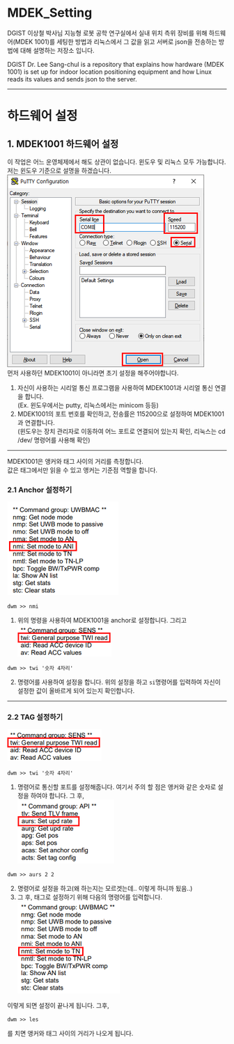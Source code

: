 # MDEK_Setting

DGIST 이상철 박사님 지능형 로봇 공학 연구실에서 실내 위치 측위 장비를 위해 하드웨어(MDEK 1001)를 세팅한 방법과 리눅스에서 그 값을 읽고 서버로 json을 전송하는 방법에 대해 설명하는 저장소 입니다.

DGIST Dr. Lee Sang-chul is a repository that explains how hardware (MDEK 1001) is set up for indoor location positioning equipment and how Linux reads its values and sends json to the server.

--------------------------------------------------------------------------------------------------------------
>
# 하드웨어 설정
## 1. MDEK1001 하드웨어 설정

이 작업은 어느 운영체제에서 해도 상관이 없습니다. 윈도우 및 리눅스 모두 가능합니다.  
저는 윈도우 기준으로 설명을 하겠습니다.  
![Alt text](/image/putty_setting.png)  
먼저 사용하던 MDEK1001이 아니라면 초기 설정을 해주어야합니다.  
1. 자신이 사용하는 시리얼 통신 프로그램을 사용하여 MDEK1001과 시리얼 통신 연결을 합니다.  
(Ex. 윈도우에서는 putty, 리눅스에서는 minicom 등등)  
2. MDEK1001의 포트 번호를 확인하고, 전송률은 115200으로 설정하여 MDEK1001과 연결합니다.  
(윈도우는 장치 관리자로 이동하여 어느 포트로 연결되어 있는지 확인, 리눅스는 cd /dev/ 명령어를 사용해 확인)  


--------------------------------------------------------------------------------------------------------------
MDEK1001은 앵커와 태그 사이의 거리를 측정합니다.  
값은 태그에서만 읽을 수 있고 앵커는 기준점 역할을 합니다.  
### 2.1 Anchor 설정하기
![Alt text](/image/anchor_setting.png)  
```
dwm >> nmi
```  
1. 위의 명령을 사용하여 MDEK1001을 anchor로 설정합니다. 그리고  
![Alt text](/image/tag_anchor_setting.png)  

```
dwm >> twi '숫자 4자리'
```  
2. 명령어를 사용하여 설정을 합니다. 위의 설정을 하고 ``` si ```명령어를 입력하여 자신이 설정한 값이 올바르게 되어 있는지 확인합니다.  

--------------------------------------------------------------------------------------------------------------
### 2.2 TAG 설정하기
![Alt text](/image/tag_anchor_setting.png)  
```
dwm >> twi '숫자 4자리'
```  
1. 명령어로 통신할 포트를 설정해줍니다. 여기서 주의 할 점은 앵커와 같은 숫자로 설정을 하여야 합니다. 그 후,  
![Alt text](/image/tag_setting_1.png)  
```
dwm >> aurs 2 2
```  
2. 명령어로 설정을 하고(왜 하는지는 모르겟는데.. 이렇게 하니까 됬음..)  
3. 그 후, 태그로 설정하기 위해 다음의 명령어를 입력합니다.  
![Alt text](/image/tag_setting_last.png)  

이렇게 되면 설정이 끝나게 됩니다. 그후,  
```
dwm >> les
```  
를 치면 앵커와 태그 사이의 거리가 나오게 됩니다.  
